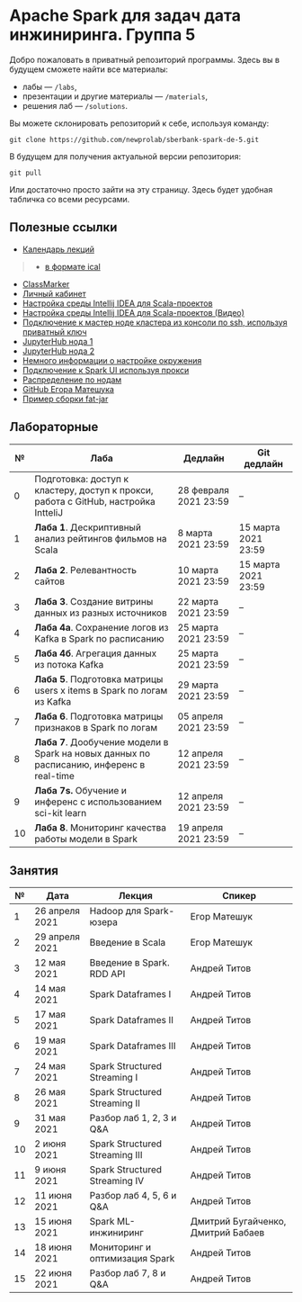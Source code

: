 # Apache Spark для задач дата инжиниринга. Группа 5
Добро пожаловать в приватный репозиторий программы. Здесь вы в будущем сможете найти все материалы:
- лабы — `/labs`,
- презентации и другие материалы — `/materials`,
- решения лаб — `/solutions`.

Вы можете склонировать репозиторий к себе, используя команду:

```git clone https://github.com/newprolab/sberbank-spark-de-5.git```

В будущем для получения актуальной версии репозитория:

```git pull```

Или достаточно просто зайти на эту страницу. Здесь будет удобная табличка со всеми ресурсами.

## Полезные ссылки
- [Календарь лекций](https://calendar.google.com/calendar/embed?src=c_dhkmlf0kr485cd8p2q84ht5k10%40group.calendar.google.com&ctz=Europe%2FMoscow)
> - [в формате ical](https://calendar.google.com/calendar/ical/c_dhkmlf0kr485cd8p2q84ht5k10%40group.calendar.google.com/public/basic.ics)
- [ClassMarker](https://www.classmarker.com)
- [Личный кабинет](https://lk-spark-de.newprolab.com/)
- [Настройка среды Intellij IDEA для Scala-проектов](idea.md)
- [Настройка среды Intellij IDEA для Scala-проектов (Видео)](https://youtu.be/Tf73EZbYMKM)
- [Подключение к мастер ноде кластера из консоли по ssh, используя приватный ключ](ssh.md)
- [JupyterHub нода 1](https://spark-master-1.newprolab.com)
- [JupyterHub нода 2](https://spark-master-2.newprolab.com)
- [Немного информации о настройке окружения](setupEnv.md)
- [Подключение к Spark UI используя прокси](proxy.md)
- [Распределение по нодам](https://github.com/newprolab/sberbank-spark-de-4/blob/main/Table_Users_Masters.md)
- [GitHub Егора Матешука](https://github.com/Gorini4/jupyter_scala_docker)
- [Пример сборки fat-jar](https://github.com/MrSandmanRUS/ScalaAssemblyPluginExample)


## Лабораторные
| № | Лаба | Дедлайн | Git дедлайн |
| --- | --- | --- | --- |
| 0 | Подготовка: доступ к кластеру, доступ к прокси, работа с GitHub, настройка IntteliJ | 28 февраля 2021 23:59 | – |
| 1 | **Лаба 1**. Дескриптивный анализ рейтингов фильмов на Scala | 8 марта 2021 23:59 | 15 марта 2021 23:59 |
| 2 | **Лаба 2**. Релевантность сайтов | 10 марта 2021 23:59 | 15 марта 2021 23:59 |
| 3 | **Лаба 3**. Создание витрины данных из разных источников | 22 марта 2021 23:59 | – |
| 4 | **Лаба 4a**. Сохранение логов из Kafka в Spark по расписанию | 25 марта 2021 23:59 | – |
| 5 | **Лаба 4б**. Агрегация данных из потока Kafka                | 25 марта 2021 23:59 | – |
| 6 | **Лаба 5**. Подготовка матрицы users x items в Spark по логам из Kafka | 29 марта 2021 23:59 | – |
| 7 | **Лаба 6**. Подготовка матрицы признаков в Spark по логам    | 05 апреля 2021 23:59 | – |
| 8 | **Лаба 7**. Дообучение модели в Spark на новых данных по расписанию, инференс в real-time | 12 апреля 2021 23:59 | – |
| 9 | **Лаба 7s.** Обучение и инференс с использованием sci-kit learn | 12 апреля 2021 23:59 | – |
| 10 | **Лаба 8**. Мониторинг качества работы модели в Spark | 19 апреля 2021 23:59 | – |

## Занятия
| № | Дата | Лекция | Спикер |
| --- | --- | --- | --- |
| 1 | 26 апреля 2021 | Hadoop для Spark-юзера | Егор Матешук |
| 2 | 29 апреля 2021 | Введение в Scala  | Егор Матешук |
| 3 | 12 мая 2021 | Введение в Spark. RDD API | Андрей Титов |
| 4 | 14 мая 2021 | Spark Dataframes I | Андрей Титов |
| 5 | 17 мая 2021 | Spark Dataframes II | Андрей Титов |
| 6 | 19 мая 2021 | Spark Dataframes III | Андрей Титов |
| 7 | 24 мая 2021 | Spark Structured Streaming I | Андрей Титов |
| 8 | 26 мая 2021 | Spark Structured Streaming II | Андрей Титов |
| 9 | 31 мая 2021 | Разбор лаб 1, 2, 3 и Q&A | Андрей Титов |
| 10 | 2 июня 2021 | Spark Structured Streaming III | Андрей Титов |
| 11 | 9 июня 2021 | Spark Structured Streaming IV | Андрей Титов |
| 12 | 11 июня 2021 | Разбор лаб 4, 5, 6 и Q&A  | Андрей Титов |
| 13 | 15 июня 2021 | Spark ML-инжиниринг | Дмитрий Бугайченко, Дмитрий Бабаев  |
| 14 | 18 июня 2021 | Мониторинг и оптимизация Spark | Андрей Титов |
| 15 | 22 июня 2021 | Разбор лаб 7, 8 и Q&A | Андрей Титов |
